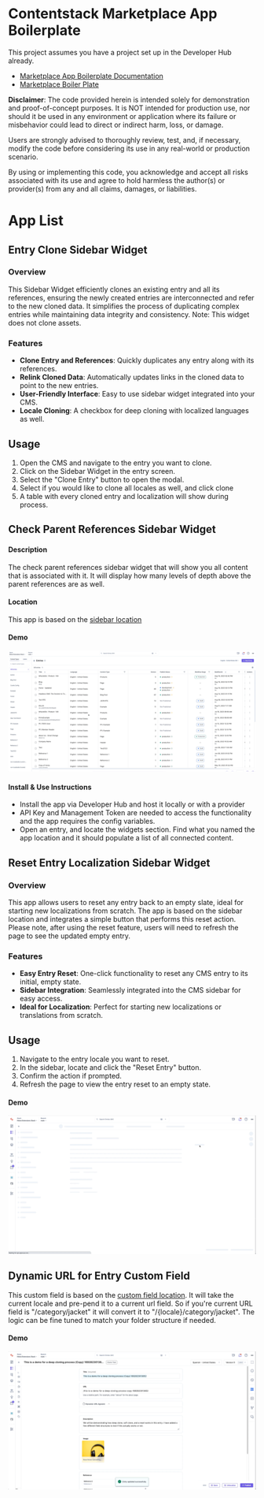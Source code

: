 
#  Contentstack Marketplace App Boilerplate

  This project assumes you have a project set up in the Developer Hub already.
  - [Marketplace App Boilerplate Documentation](https://www.contentstack.com/docs/developers/developer-hub/marketplace-app-boilerplate/)
- [Marketplace Boiler Plate](https://github.com/contentstack/marketplace-app-boilerplate)

**Disclaimer**: The code provided herein is intended solely for demonstration and proof-of-concept purposes. It is NOT intended for production use, nor should it be used in any environment or application where its failure or misbehavior could lead to direct or indirect harm, loss, or damage.

Users are strongly advised to thoroughly review, test, and, if necessary, modify the code before considering its use in any real-world or production scenario.

By using or implementing this code, you acknowledge and accept all risks associated with its use and agree to hold harmless the author(s) or provider(s) from any and all claims, damages, or liabilities.

# App List

## Entry Clone Sidebar Widget

### Overview
This Sidebar Widget efficiently clones an existing entry and all its references, ensuring the newly created entries are interconnected and refer to the new cloned data. It simplifies the process of duplicating complex entries while maintaining data integrity and consistency. Note: This widget does not clone assets.

### Features
- **Clone Entry and References**: Quickly duplicates any entry along with its references.
- **Relink Cloned Data**: Automatically updates links in the cloned data to point to the new entries.
- **User-Friendly Interface**: Easy to use sidebar widget integrated into your CMS.
- **Locale Cloning**: A checkbox for deep cloning with localized languages as well.

## Usage
1. Open the CMS and navigate to the entry you want to clone.
2. Click on the Sidebar Widget in the entry screen.
3. Select the "Clone Entry" button to open the modal.
4. Select if you would like to clone all locales as well, and click clone
5. A table with every cloned entry and localization will show during process.

## Check Parent References Sidebar Widget

#### Description
The check parent references sidebar widget that will show you all content that is associated with it. It will display how many levels of depth above the parent references are as well.

#### Location
This app is based on the [sidebar location](https://github.com/nicknguyen-cs/sample-apps/blob/main/src/containers/SidebarReferencesWidget/EntrySidebar.tsx)

#### Demo
![My Image](public/gifs/parent-references.gif)

#### Install & Use Instructions

 - Install the app via Developer Hub and host it locally or with a provider
 - API Key and Management Token are needed to access the functionality and the app requires the config variables.
 - Open an entry, and locate the widgets section. Find what you named the app location and it should populate a list of all connected content.

## Reset Entry Localization Sidebar Widget

### Overview

This app allows users to reset any entry back to an empty slate, ideal for starting new localizations from scratch. The app is based on the sidebar location and integrates a simple button that performs this reset action. Please note, after using the reset feature, users will need to refresh the page to see the updated empty entry.

### Features
- **Easy Entry Reset**: One-click functionality to reset any CMS entry to its initial, empty state.
- **Sidebar Integration**: Seamlessly integrated into the CMS sidebar for easy access.
- **Ideal for Localization**: Perfect for starting new localizations or translations from scratch.

## Usage
1. Navigate to the entry locale you want to reset.
2. In the sidebar, locate and click the "Reset Entry" button.
3. Confirm the action if prompted.
4. Refresh the page to view the entry reset to an empty state.

#### Demo
![My Image](public/gifs/reset-locale.gif)

## Dynamic URL for Entry Custom Field

This custom field is based on the [custom field location](https://github.com/nicknguyen-cs/sample-apps/tree/main/src/containers/CustomFieldDynamicUrl). It will take the current locale and pre-pend it to a current url field. So if you're current URL field is "/category/jacket" it will convert it to "/{locale}/category/jacket". The logic can be fine tuned to match your folder structure if needed. 

#### Demo
![Dynamic URL](public/gifs/dynamic-url.gif)

